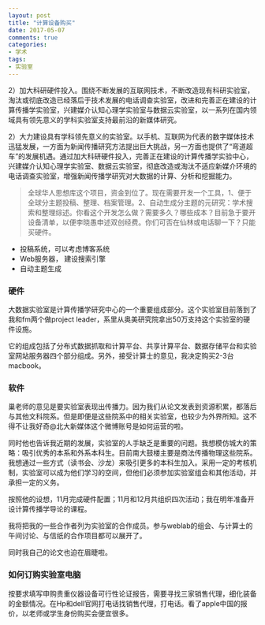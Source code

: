 ```yaml
---
layout: post
title: "计算设备购买"
date: 2017-05-07
comments: true
categories:
- 学术
tags:
- 实验室
---
```


2）加大科研硬件投入。围绕不断发展的互联网技术，不断改造现有科研实验室，淘汰或彻底改造已经落后于技术发展的电话调查实验室，改进和完善正在建设的计算传播学实验室，兴建媒介认知心理学实验室与数据云实验室，以一系列在国内领域具有领先意义的学科实验室支持最前沿的新媒体研究。

2）大力建设具有学科领先意义的实验室。以手机、互联网为代表的数字媒体技术迅猛发展，一方面为新闻传播研究方法提出巨大挑战，另一方面也提供了“弯道超车”的发展机遇。通过加大科研硬件投入，完善正在建设的计算传播学实验中心，兴建媒介认知心理学实验室、数据云实验室，彻底改造或淘汰不适应新媒介环境的电话调查实验室，增强新闻传播学研究对大数据的计算、分析和挖掘能力。

> 全球华人思想库这个项目，资金到位了。现在需要开发一个工具，1、便于全球分主题投稿、整理、档案管理。2、自动生成分主题的元研究：学术搜索和整理综述。你看这个开发怎么做？需要多久？哪些成本？目前急于要开设备清单，以便李晓愚申述双创经费。你们可否在仙林或电话聊一下？只能买硬件。

- 投稿系统，可以考虑博客系统
- Web服务器， 建设搜索引擎
- 自动主题生成

### 硬件
大数据实验室是计算传播学研究中心的一个重要组成部分。这个实验室目前落到了我和fm两个做project leader，系里从奥美研究院拿出50万支持这个实验室的硬件设施。

它的组成包括了分布式数据抓取和计算平台、共享计算平台、数据存储平台和实验室网站服务器四个部分组成。另外，接受计算士的意见，我决定购买2-3台macbook。

### 软件

巢老师的意见是要实验室表现出传播力。因为我们从论文发表到资源积累，都落后与其他文科院系。但是即便是这些院系中的相关实验室，也较少为外界所知。这不得不让我好奇@北大新媒体这个微博账号是如何运营的啦。

同时他也告诉我近期的发展，实验室的人手缺乏是重要的问题。我想模仿城大的策略：吸引优秀的本系和外系本科生。目前南大鼓楼主要是商法传播物理这些院系。我想通过一些方式（读书会、沙龙）来吸引更多的本科生加入。采用一定的考核机制，实验室可以成为他们学习的空间，但他们必须参加实验室组会和其他活动，并承担一定的义务。

按照他的设想，11月完成硬件配置；11月和12月共组织四次活动；我在明年准备开设计算传播学导论的课程。

我将把我的一些合作者列为实验室的合作成员。参与weblab的组会、与计算士的午间讨论、与信纸的合作项目都可以展开了。

同时我自己的论文也迫在眉睫啦。

### 如何订购实验室电脑

按要求填写申购贵重仪器设备可行性论证报告，需要寻找三家销售代理，细化装备的金额情况。在Hp和dell官网打电话找销售代理，打电话。看了apple中国的报价，以老师或学生身份购买会便宜很多。
